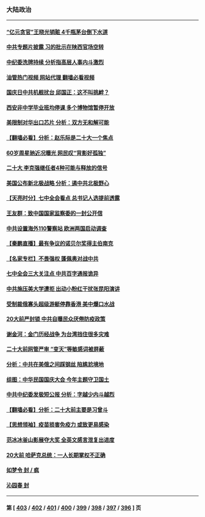 ### 大陆政治
---
#### [“亿元贪官”王晓光销赃 4千瓶茅台倒下水道](../../pages/ncid277/n13843068.md?10112045) 
#### [中共专题片披露 习的批示在陕西官场空转](../../pages/ncid277/n13843071.md?10112045) 
#### [中纪委洗牌持续 分析指高层人事内斗激烈](../../pages/ncid277/n13842929.md?10112045) 
#### [油管热门视频 网站代理 翻墙必看视频](http://209.222.30.114:81/youtube.html?10112045)
#### [国庆日中共机舰扰台 邱国正：这不叫挑衅？](../../pages/ncid277/n13842802.md?10112045) 
#### [西安非中学毕业班均停课 多个博物馆暂停开放](../../pages/ncid277/n13842719.md?10112045) 
#### [美限制对华出口芯片 分析：双方无和解可能](../../pages/ncid277/n13842647.md?10112045) 
#### [【翻墙必看】分析：赵乐际是二十大一个焦点](../../pages/ncid277/n13842842.md?10112045) 
#### [60岁周星驰近况曝光 网民叹“背影好孤独”](../../pages/ncid277/n13842632.md?10112045) 
#### [二十大 李克强继任者4种可能与释放的信号](../../pages/ncid277/n13842649.md?10112045) 
#### [美国公布新北极战略 分析：遏中共北极野心](../../pages/ncid277/n13842730.md?10112045) 
#### [【天亮时分】七中全会看点 总书记人选提前透露](../../pages/ncid277/n13842636.md?10112045) 
#### [王友群：致中国国家监察委的一封公开信](../../pages/ncid277/n13842611.md?10112045) 
#### [中共设置海外110警察站 欧洲两国启动调查](../../pages/ncid277/n13842597.md?10112045) 
#### [【秦鹏直播】最有争议的诺贝尔奖得主伯南克](../../pages/ncid277/n13842633.md?10112045) 
#### [【名家专栏】不畏强权 蓬佩奥对战中共](../../pages/ncid277/n13842460.md?10112045) 
#### [七中全会三大关注点 中共百字通报诡异](../../pages/ncid277/n13842488.md?10112045) 
#### [中共施压美大学遭拒 出动小粉红干扰张昆阳演讲](../../pages/ncid277/n13842202.md?10112045) 
#### [受制裁俄寡头超级游艇停靠香港 美中爆口水战](../../pages/ncid277/n13842487.md?10112045) 
#### [20大前严封锁 中共自曝民众厌倦防疫政策](../../pages/ncid277/n13842480.md?10112045) 
#### [谢金河：金门历经战争 为台湾挡住很多灾难](../../pages/ncid277/n13842379.md?10112045) 
#### [二十大前网管严审 “变天”等敏感词被屏蔽](../../pages/ncid277/n13842389.md?10112045) 
#### [分析：中共在美俄之间踩钢丝 陷尴尬境地](../../pages/ncid277/n13841990.md?10112045) 
#### [组图：中华民国国庆大会 今年主题守卫国土](../../pages/ncid277/n13842113.md?10112045) 
#### [中共中纪委发极短公报 分析：字越少内斗越烈](../../pages/ncid277/n13842176.md?10112045) 
#### [【翻墙必看】分析：二十大前主要是习曾斗](../../pages/ncid277/n13842151.md?10112045) 
#### [【思想领袖】疫苗损害免疫力 或致更易感染](../../pages/ncid277/n13821090.md?10112045) 
#### [范冰冰釜山影展夺大奖 全英文感言泄复出进度](../../pages/ncid277/n13841956.md?10112045) 
#### [20大前 哈萨克总统：一人长期掌权不正确](../../pages/ncid277/n13841539.md?10112045) 
#### [如梦令 封 / 疯](../../pages/ncid277/n13841968.md?10112045) 
#### [沁园春 封](../../pages/ncid277/n13841961.md?10112045) 

---
#### 第 [ [403](./403.md?10112045) / [402](./402.md?10112045) / [401](./401.md?10112045) / [400](./400.md?10112045) / [399](./399.md?10112045) / [398](./398.md?10112045) / [397](./397.md?10112045) / [396](./396.md?10112045) ] 页
